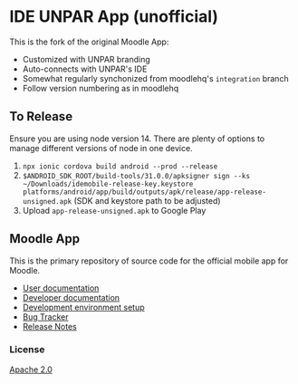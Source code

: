 IDE UNPAR App (unofficial)
==========================

This is the fork of the original Moodle App:

* Customized with UNPAR branding
* Auto-connects with UNPAR's IDE
* Somewhat regularly synchonized from moodlehq's `integration` branch
* Follow version numbering as in moodlehq

## To Release

Ensure you are using node version 14. There are plenty of options to manage
different versions of node in one device.

1. `npx ionic cordova build android --prod --release`
2. `$ANDROID_SDK_ROOT/build-tools/31.0.0/apksigner sign --ks ~/Downloads/idemobile-release-key.keystore platforms/android/app/build/outputs/apk/release/app-release-unsigned.apk` (SDK and keystore path to be adjusted)
3. Upload `app-release-unsigned.apk` to Google Play

## Moodle App

This is the primary repository of source code for the official mobile app for Moodle.

* [User documentation](https://docs.moodle.org/en/Moodle_app)
* [Developer documentation](http://docs.moodle.org/dev/Moodle_App)
* [Development environment setup](https://docs.moodle.org/dev/Setting_up_your_development_environment_for_the_Moodle_App)
* [Bug Tracker](https://tracker.moodle.org/browse/MOBILE)
* [Release Notes](https://docs.moodle.org/dev/Moodle_App_Release_Notes)

### License

[Apache 2.0](http://www.apache.org/licenses/LICENSE-2.0)
